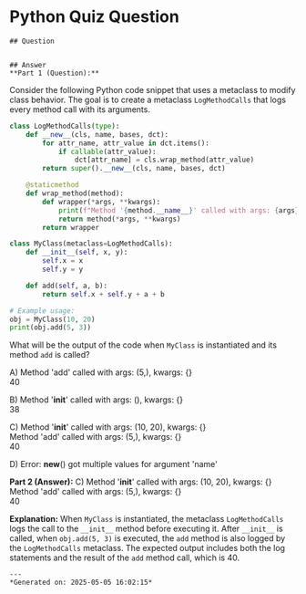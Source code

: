 # Python Quiz Question
    
    ## Question
    
    
    ## Answer
    **Part 1 (Question):**
Consider the following Python code snippet that uses a metaclass to modify class behavior. The goal is to create a metaclass `LogMethodCalls` that logs every method call with its arguments.

```python
class LogMethodCalls(type):
    def __new__(cls, name, bases, dct):
        for attr_name, attr_value in dct.items():
            if callable(attr_value):
                dct[attr_name] = cls.wrap_method(attr_value)
        return super().__new__(cls, name, bases, dct)

    @staticmethod
    def wrap_method(method):
        def wrapper(*args, **kwargs):
            print(f"Method '{method.__name__}' called with args: {args}, kwargs: {kwargs}")
            return method(*args, **kwargs)
        return wrapper

class MyClass(metaclass=LogMethodCalls):
    def __init__(self, x, y):
        self.x = x
        self.y = y

    def add(self, a, b):
        return self.x + self.y + a + b

# Example usage:
obj = MyClass(10, 20)
print(obj.add(5, 3))
```

What will be the output of the code when `MyClass` is instantiated and its method `add` is called?

A) Method 'add' called with args: (5,), kwargs: {}  
   40

B) Method '__init__' called with args: (), kwargs: {}  
   38

C) Method '__init__' called with args: (10, 20), kwargs: {}  
   Method 'add' called with args: (5,), kwargs: {}  
   40

D) Error: __new__() got multiple values for argument 'name'

**Part 2 (Answer):**
C) Method '__init__' called with args: (10, 20), kwargs: {}  
   Method 'add' called with args: (5,), kwargs: {}  
   40

**Explanation:** 
When `MyClass` is instantiated, the metaclass `LogMethodCalls` logs the call to the `__init__` method before executing it. After `__init__` is called, when `obj.add(5, 3)` is executed, the `add` method is also logged by the `LogMethodCalls` metaclass. The expected output includes both the log statements and the result of the `add` method call, which is 40.
    
    ---
    *Generated on: 2025-05-05 16:02:15*
    